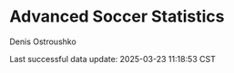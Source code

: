 # Advanced Soccer Statistics
Denis Ostroushko

<!-- gfm -->

Last successful data update: 2025-03-23 11:18:53 CST
